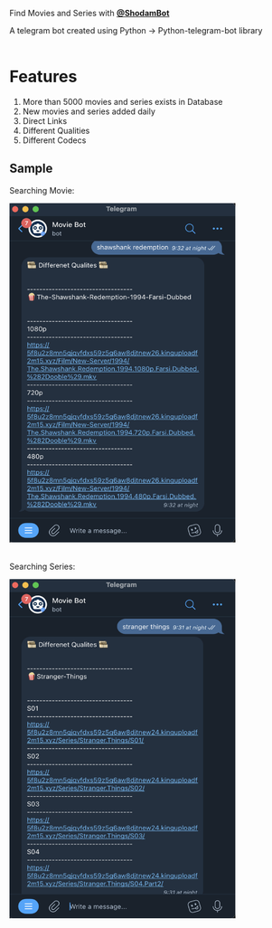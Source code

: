Find Movies and Series with **[@ShodamBot](https://t.me/shodambot)**

A telegram bot created using Python -> Python-telegram-bot library
<br>
<br>
# Features
1. More than 5000 movies and series exists in Database
2. New movies and series added daily
3. Direct Links
4. Different Qualities
5. Different Codecs

## Sample

Searching Movie:
<div align="left" >
<img loading="lazy" style="width:400px; height:600px" src="images/sc2.png">
</div>

<br>

Searching Series:
<div align="left" >
<img loading="lazy" style="width:400px; height:600px" src="images/sc1.png">
</div>
